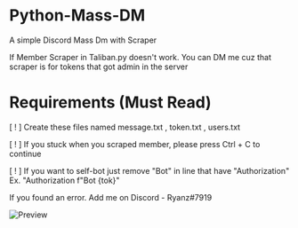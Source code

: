 # Python-Mass-DM
A simple Discord Mass Dm with Scraper

If Member Scraper in Taliban.py doesn't work. You can DM me cuz that scraper is for tokens that got admin in the server

# Requirements (Must Read)
[ ! ] Create these files named message.txt , token.txt , users.txt

[ ! ] If you stuck when you scraped member, please press Ctrl + C to continue

[ ! ] If you want to self-bot just remove "Bot" in line that have "Authorization" Ex. "Authorization f"Bot {tok}"

If you found an error. Add me on Discord - Ryanz#7919

![Preview](https://media.discordapp.net/attachments/922303936705220679/922321181217001553/unknown.png)
